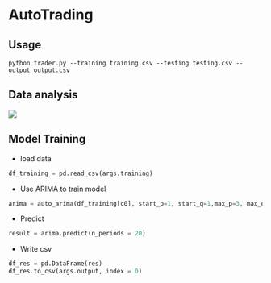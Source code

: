 # AutoTrading
## Usage
`python trader.py --training training.csv --testing testing.csv --output output.csv`
## Data analysis
![](https://scontent.fkhh1-1.fna.fbcdn.net/v/t1.15752-9/169263519_287989606252131_639722569939506058_n.png?_nc_cat=106&ccb=1-3&_nc_sid=ae9488&_nc_ohc=tuPQsT5FQ-0AX_DcyRc&_nc_oc=AQmmdxn6ZSmx9JK2sy7m5aM85-qctG8PgOXmXmDKcJWbx4O_O5tssyZZgxh7E4x3Lw2XBy2NSVSIXWheZ3e_WGmF&_nc_ht=scontent.fkhh1-1.fna&oh=4357fddbe1c9d9bcb86e4f39ef06f8fb&oe=60978395)
## Model Training
* load data
```python
df_training = pd.read_csv(args.training)
```
* Use ARIMA to train model
```python
arima = auto_arima(df_training[c0], start_p=1, start_q=1,max_p=3, max_q=3, m=12,start_P=0, seasonal=True, d=1, D=1, trace=True, error_action='ignore',suppress_warnings=True)
```
* Predict
```python
result = arima.predict(n_periods = 20)
```
* Write csv
```python
df_res = pd.DataFrame(res)
df_res.to_csv(args.output, index = 0)
```



